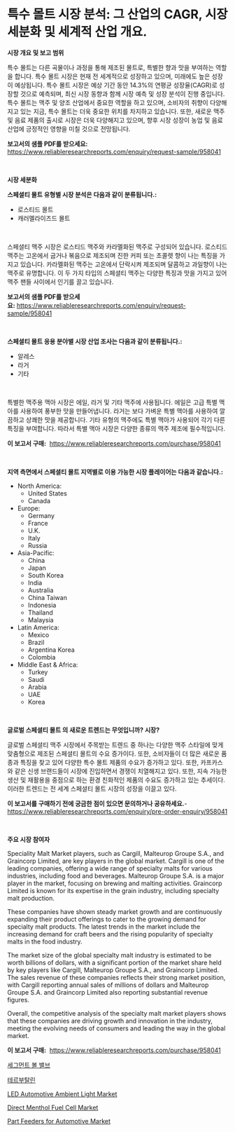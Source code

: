<p><h1>특수 몰트 시장 분석: 그 산업의 CAGR, 시장 세분화 및 세계적 산업 개요.</h1></p><p><strong>시장 개요 및 보고 범위</strong></p>
<p><p>특수 몰트는 다른 곡물이나 과정을 통해 제조된 몰트로, 특별한 향과 맛을 부여하는 역할을 합니다. 특수 몰트 시장은 현재 전 세계적으로 성장하고 있으며, 미래에도 높은 성장이 예상됩니다. 특수 몰트 시장은 예상 기간 동안 14.3%의 연평균 성장율(CAGR)로 성장할 것으로 예측되며, 최신 시장 동향과 함께 시장 예측 및 성장 분석이 진행 중입니다. 특수 몰트는 맥주 및 양조 산업에서 중요한 역할을 하고 있으며, 소비자의 취향이 다양해지고 있는 지금, 특수 몰트는 더욱 중요한 위치를 차지하고 있습니다. 또한, 새로운 맥주 및 음료 제품의 출시로 시장은 더욱 다양해지고 있으며, 향후 시장 성장이 농업 및 음료 산업에 긍정적인 영향을 미칠 것으로 전망됩니다.</p></p>
<p><strong>보고서의 샘플 PDF를 받으세요:</strong> <a href="https://www.reliableresearchreports.com/enquiry/request-sample/958041">https://www.reliableresearchreports.com/enquiry/request-sample/958041</a></p>
<p>&nbsp;</p>
<p><strong>시장 세분화</strong></p>
<p><strong>스페셜티 몰트 유형별 시장 분석은 다음과 같이 분류됩니다.:</strong></p>
<p><ul><li>로스티드 몰트</li><li>캐러멜라이즈드 몰트</li></ul></p>
<p>&nbsp;</p>
<p><p>스페셜티 맥주 시장은 로스티드 맥주와 카라멜화된 맥주로 구성되어 있습니다. 로스티드 맥주는 고온에서 굽거나 볶음으로 제조되며 진한 커피 또는 초콜렛 향이 나는 특징을 가지고 있습니다. 카라멜화된 맥주는 고온에서 단락시켜 제조되며 달콤하고 과일향이 나는 맥주로 유명합니다. 이 두 가지 타입의 스페셜티 맥주는 다양한 특징과 맛을 가지고 있어 맥주 팬들 사이에서 인기를 끌고 있습니다.</p></p>
<p><strong>보고서의 샘플 PDF를 받으세요:</strong>&nbsp;<a href="https://www.reliableresearchreports.com/enquiry/request-sample/958041">https://www.reliableresearchreports.com/enquiry/request-sample/958041</a></p>
<p>&nbsp;</p>
<p><strong> 스페셜티 몰트 응용 분야별 시장 산업 조사는 다음과 같이 분류됩니다.:</strong></p>
<p><ul><li>알레스</li><li>라거</li><li>기타</li></ul></p>
<p>&nbsp;</p>
<p><p>특별한 맥주용 맥아 시장은 에일, 라거 및 기타 맥주에 사용됩니다. 에일은 고급 특별 맥아를 사용하여 풍부한 맛을 만들어냅니다. 라거는 보다 가벼운 특별 맥아를 사용하여 깔끔하고 상쾌한 맛을 제공합니다. 기타 유형의 맥주에도 특별 맥아가 사용되어 각기 다른 특징을 부여합니다. 따라서 특별 맥아 시장은 다양한 종류의 맥주 제조에 필수적입니다.</p></p>
<p><strong>이 보고서 구매:</strong>&nbsp; <a href="https://www.reliableresearchreports.com/purchase/958041">https://www.reliableresearchreports.com/purchase/958041</a></p>
<p>&nbsp;</p>
<p><strong>지역 측면에서 스페셜티 몰트 지역별로 이용 가능한 시장 플레이어는 다음과 같습니다.:</strong></p>
<p><ul>
    <li>
        North America:
        <ul>
            <li>United States</li>
            <li>Canada</li>
        </ul>
    </li>
    <li>
        Europe:
        <ul>
            <li>Germany</li>
            <li>France</li>
            <li>U.K.</li>
            <li>Italy</li>
            <li>Russia</li>
        </ul>
    </li>
    <li>
        Asia-Pacific:
        <ul>
            <li>China</li>
            <li>Japan</li>
            <li>South Korea</li>
            <li>India</li>
            <li>Australia</li>
            <li>China Taiwan</li>
            <li>Indonesia</li>
            <li>Thailand</li>
            <li>Malaysia</li>
        </ul>
    </li>
    <li>
        Latin America:
        <ul>
            <li>Mexico</li>
            <li>Brazil</li>
            <li>Argentina Korea</li>
            <li>Colombia</li>
        </ul>
    </li>
    <li>
        Middle East & Africa:
        <ul>
            <li>Turkey</li>
            <li>Saudi</li>
            <li>Arabia</li>
            <li>UAE</li>
            <li>Korea</li>
        </ul>
    </li>
    </ul></p>
<p>&nbsp;</p>
<p><strong>글로벌 스페셜티 몰트 의 새로운 트렌드는 무엇입니까? 시장?</strong></p>
<p><p>글로벌 스페셜티 맥주 시장에서 주목받는 트렌드 중 하나는 다양한 맥주 스타일에 맞게 맞춤형으로 제조된 스페셜티 몰트의 수요 증가이다. 또한, 소비자들이 더 많은 새로운 품종과 특징을 찾고 있어 다양한 특수 몰트 제품의 수요가 증가하고 있다. 또한, 카프카스와 같은 신생 브랜드들이 시장에 진입하면서 경쟁이 치열해지고 있다. 또한, 지속 가능한 생산 및 재활용을 중점으로 하는 환경 친화적인 제품의 수요도 증가하고 있는 추세이다. 이러한 트렌드는 전 세계 스페셜티 몰트 시장의 성장을 이끌고 있다.</p></p>
<p><strong>이 보고서를 구매하기 전에 궁금한 점이 있으면 문의하거나 공유하세요.</strong>- <a href="https://www.reliableresearchreports.com/enquiry/pre-order-enquiry/958041">https://www.reliableresearchreports.com/enquiry/pre-order-enquiry/958041</a></p>
<p>&nbsp;</p>
<p><strong>주요 시장 참여자</strong></p>
<p><p>Speciality Malt Market players, such as Cargill, Malteurop Groupe S.A., and Graincorp Limited, are key players in the global market. Cargill is one of the leading companies, offering a wide range of specialty malts for various industries, including food and beverages. Malteurop Groupe S.A. is a major player in the market, focusing on brewing and malting activities. Graincorp Limited is known for its expertise in the grain industry, including specialty malt production.</p><p>These companies have shown steady market growth and are continuously expanding their product offerings to cater to the growing demand for specialty malt products. The latest trends in the market include the increasing demand for craft beers and the rising popularity of specialty malts in the food industry.</p><p>The market size of the global specialty malt industry is estimated to be worth billions of dollars, with a significant portion of the market share held by key players like Cargill, Malteurop Groupe S.A., and Graincorp Limited. The sales revenue of these companies reflects their strong market position, with Cargill reporting annual sales of millions of dollars and Malteurop Groupe S.A. and Graincorp Limited also reporting substantial revenue figures.</p><p>Overall, the competitive analysis of the specialty malt market players shows that these companies are driving growth and innovation in the industry, meeting the evolving needs of consumers and leading the way in the global market.</p></p>
<p><strong>이 보고서 구매:</strong>&nbsp;&nbsp;<a href="https://www.reliableresearchreports.com/purchase/958041">https://www.reliableresearchreports.com/purchase/958041</a></p>
<p><p><a href="https://github.com/bunxhcci35271755/Market-Research-Report-List-1/blob/main/711504515727.md">세그먼트 볼 밸브</a></p><p><a href="https://medium.com/@rudyswaniafgwski56664/%ED%85%8C%EB%A5%B4%EB%B8%8C%ED%83%88%EB%A6%B0-%EC%8B%9C%EC%9E%A5-2031%EB%85%84%EA%B9%8C%EC%A7%80%EC%9D%98-%EB%8F%99%ED%96%A5-%EC%98%88%EC%B8%A1-%EB%B0%8F-%EA%B2%BD%EC%9F%81-%EB%B6%84%EC%84%9D-c78d04cb8135">테르부탈린</a></p><p><a href="https://issuu.com/reportprime-2/docs/led-automotive-ambient-light-market-size-2030.pptx">LED Automotive Ambient Light Market</a></p><p><a href="https://github.com/Sherrillcrooksxa8i18ucf2m/Market-Research-Report-List-1/blob/main/direct-menthol-fuel-cell-market.md">Direct Menthol Fuel Cell Market</a></p><p><a href="https://issuu.com/reportprime-2/docs/part-feeders-for-automotive-market-size-2030.pptx">Part Feeders for Automotive Market</a></p></p>
